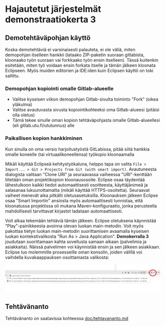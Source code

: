 # Hajautetut järjestelmät demonstraatiokerta 3

## Demotehtäväpohjan käyttö
Koska demotehtäviä ei varsinaisesti palauteta, ei ole väliä, miten demopohjan itselleen hankkii (lataako ZIP-paketin suoraan gitlabista, kloonaako työn suoraan vai forkkaako työn ensin itselleen). Tässä kuitenkin esitetään, miten työ voidaan ensin forkata itselle ja tämän jälkeen kloonata Eclipseen. Myös muiden editorien ja IDE:iden kuin Eclipsen käyttö on toki sallittu.

### Demopohjan kopiointi omalle Gitlab-alueelle
- Valitse kyseisen viikon demopohjan Gitlab-sivulta toiminto "Fork" (oikea yläkulma)
- Valitse avautuvasta sivusta kopiointikohteeksi oma Gitlab-alueesi (pitäisi olla oletus)
- Tämä tekee sinulle oman kopion tehtäväpohjasta omalle Gitlab-alueellesi (eli gitlab.utu.fi/ututunnus) alle

### Paikallisen kopion hankkiminen
Kun sinulla on oma versio harjoitustyöstä GitLabissa, pitää siitä hankkia omalle koneelle (tai virtuaalikoneellensa) työkopio kloonaamalla

Mikäli käyttää Eclipseä kehitystyökaluna, helppo tapa on valita `File > Import... > Git > Projects from Git (with smart import)`. Avautuneesta dialogista valitaan "Clone URI" ja seuraavassa vaiheessa "URI"-kenttään liitetään oman projektikopion kloonausosoite. Eclipse osaa täydentää lähestulkoon kaikki tiedot automaattisesti osoitteesta, käyttäjänimeä ja salasanaa lukuunottamatta (mikäli käyttää HTTPS-osoitetta). Seuraavat vaiheet menevät aika pitkälti oletusasetuksilla. Kloonauksen jälkeen Eclipse osaa "Smart Importin" ansiosta myös automaattisesti tunnistaa, että kloonatussa projektissa oli mukana Maven-konfiguraatio, jonka perusteella mahdollisesti tarvittavat kirjastot ladataan automaattisesti.

Voit alkaa tekemään tehtäviä tämän jälkeen. Eclipse oletuksena käynnistää "Play"-painikkeesta avoinna olevan luokan main-metodin. Voit myös pakottaa tietyn luokan main-metodin suorittamisen avaamalla kyseisen luokan kontekstivalikosta "Run As > Java Application". **Demokerralla 3** joudutaan suorittamaan kahta sovellusta samaan aikaan (palvelimia ja asiakkaita). Näissä palvelimen voi käynnistää ensin ja sen jälkeen asiakkaan. Eclipse luo molemmille prosesseille oman konsolin, joiden välillä voi vaihdella kuvakaappauksen osoittamasta valikosta:

![Konsoli-ikkunoiden vaihtovalikko](doc/consoleswitcher.png)

## Tehtävänanto
Tehtävänanto on saatavissa kohteessa [doc/tehtavananto.md](doc/tehtavananto.md)
